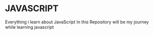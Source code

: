 # JAVASCRIPT
Everything i learn about JavaScript
In this Repository will be my journey while learning javascript

